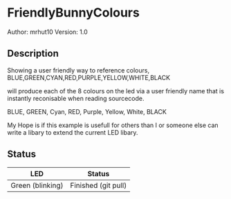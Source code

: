 # FriendlyBunnyColours

Author: mrhut10
Version: 1.0

## Description
Showing a user friendly way to reference colours, BLUE,GREEN,CYAN,RED,PURPLE,YELLOW,WHITE,BLACK

will produce each of the 8 colours on the led via a user friendly name that is instantly reconisable when reading sourcecode.

BLUE, GREEN, Cyan, RED, Purple, Yellow, White, BLACK

My Hope is if this example is usefull for others than I or someone else can write a libary to extend the current LED libary.

## Status

| LED              | Status                                |
| ---------------- | ------------------------------------- |
| Green (blinking) | Finished (git pull)                   |